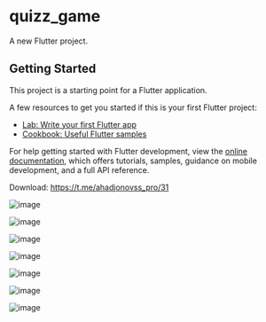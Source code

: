 # quizz_game

A new Flutter project.

## Getting Started

This project is a starting point for a Flutter application.

A few resources to get you started if this is your first Flutter project:

- [Lab: Write your first Flutter app](https://docs.flutter.dev/get-started/codelab)
- [Cookbook: Useful Flutter samples](https://docs.flutter.dev/cookbook)

For help getting started with Flutter development, view the
[online documentation](https://docs.flutter.dev/), which offers tutorials,
samples, guidance on mobile development, and a full API reference.


Download: https://t.me/ahadjonovss_pro/31




![image](https://user-images.githubusercontent.com/98304052/195596883-07e4213a-e8c1-47a3-8b44-157db8490812.png)

![image](https://user-images.githubusercontent.com/98304052/195596917-429fa6f8-55b7-4883-8085-9c5001d80c70.png)

![image](https://user-images.githubusercontent.com/98304052/195596932-d0b920e1-001e-4185-9172-40d7a51d1fc8.png)

![image](https://user-images.githubusercontent.com/98304052/195596950-3c2a8bd7-2533-42f7-ac22-a3f354570be8.png)

![image](https://user-images.githubusercontent.com/98304052/195596961-97006e1f-1d73-4c36-9c8f-2127ec66f76f.png)

![image](https://user-images.githubusercontent.com/98304052/195596987-7339829d-b0ae-4946-a01b-a6a469f04d6f.png)

![image](https://user-images.githubusercontent.com/98304052/195597000-bae00aab-88ff-4be0-b448-632cdbea6f23.png)

